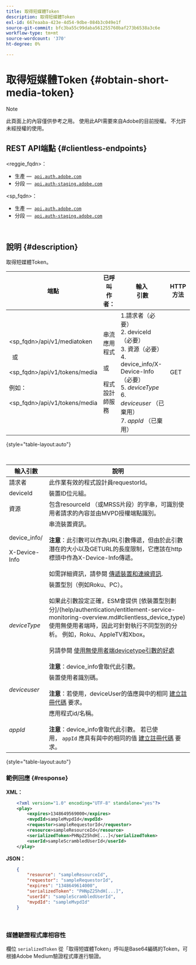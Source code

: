 ```yaml
---
title: 取得短媒體Token
description: 取得短媒體Token
exl-id: 667eaaba-423e-4d54-9dbe-084b3c049e1f
source-git-commit: bfc3ba55c99daba561255760baf273b6538a3c6e
workflow-type: tm+mt
source-wordcount: '370'
ht-degree: 0%

---
```


# 取得短媒體Token {#obtain-short-media-token}

>[!NOTE]
>
>此頁面上的內容僅供參考之用。 使用此API需要來自Adobe的目前授權。 不允許未經授權的使用。

## REST API端點 {#clientless-endpoints}

&lt;reggie_fqdn>：

* 生產 —  [`api.auth.adobe.com`](http://api.auth.adobe.com/)
* 分段 —  [`api.auth-staging.adobe.com`](http://api.auth-staging.adobe.com/)

&lt;sp_fqdn>：

* 生產 —  [`api.auth.adobe.com`](http://api.auth.adobe.com/)
* 分段 —  [`api.auth-staging.adobe.com`](http://api.auth-staging.adobe.com/)

</br>

## 說明 {#description}

取得短媒體Token。  

| 端點 | 已呼叫  </br>作者： | 輸入   </br>引數 | HTTP  </br>方法 | 回應 | HTTP  </br>回應 |
| --- | --- | --- | --- | --- | --- |
| &lt;sp_fqdn>/api/v1/mediatoken</br></br>  或</br></br>&lt;sp_fqdn>/api/v1/tokens/media</br></br>例如：</br></br>&lt;sp_fqdn>/api/v1/tokens/media | 串流應用程式</br></br>或</br></br>程式設計師服務 | 1.請求者（必要）</br>2.  deviceId （必要）</br>3.  資源（必要）</br>4.  device_info/X-Device-Info （必要）</br>5.  _deviceType_</br> 6.  _deviceuser_ （已棄用）</br>7.  _appId_ （已棄用） | GET | 包含Base64編碼媒體權杖的XML或JSON，或如果失敗則包含錯誤詳細資料。 | 200 — 成功  </br>403 — 無成功 |

{style="table-layout:auto"}

<!--
| Endpoint | Called  </br>By | Input   </br>Params | HTTP  </br>Method | Response | HTTP  </br>Response |
| --- | --- | --- | --- | --- | --- |
| `<SP_FQDN>/api/v1/mediatoken`</br></br>  or</br></br>`<SP_FQDN>/api/v1/tokens/media`</br></br>For example:</br></br>`<SP_FQDN>/api/v1/tokens/media` | Streaming App</br></br>or</br></br>Programmer Service | <ol><li>requestor (Mandatory)</l><li>deviceId (Mandatory)</li><li>resource (Mandatory)</li><li>device_info/X-Device-Info (Mandatory)</li><li>_deviceType_</li><li>_deviceUser_ (Deprecated)</li><li>_appId_ (Deprecated)</li></ol> | GET | XML or JSON containing an Base64 encoded media token or error details if unsuccessful. | 200 - Success  </br>403 - No Success |
-->

</br>

| 輸入引數 | 說明 |
| --- | --- |
| 請求者 | 此作業有效的程式設計員requestorId。 |
| deviceId | 裝置ID位元組。 |
| 資源 | 包含resourceId （或MRSS片段）的字串，可識別使用者請求的內容並由MVPD授權端點識別。 |
| device_info/</br></br>X-Device-Info | 串流裝置資訊。</br></br>**注意**：此引數可以作為URL引數傳遞，但由於此引數潛在的大小以及GETURL的長度限制，它應該在http標頭中作為X-Device-Info傳遞。 </br></br>如需詳細資訊，請參閱 [傳遞裝置和連線資訊](/help/authentication/passing-client-information-device-connection-and-application.md). |
| _deviceType_ | 裝置型別（例如Roku、PC）。</br></br>如果此引數設定正確，ESM會提供 [依裝置型別劃分]/(help/authentication/entitlement-service-monitoring-overview.md#clientless_device_type)使用無使用者端時，因此可針對執行不同型別的分析。 例如，Roku、AppleTV和Xbox。</br></br>另請參閱 [使用無使用者端devicetype引數的好處&#x200B;](/help/authentication/benefits-of-using-the-clientless-devicetype-parameter-in-pass-metrics.md)</br></br>**注意**：device_info會取代此引數。 |
| _deviceuser_ | 裝置使用者識別碼。</br></br>**注意**：若使用，deviceUser的值應與中的相同 [建立註冊代碼](/help/authentication/registration-code-request.md) 要求。 |
| _appId_ | 應用程式id/名稱。 </br></br>**注意**：device_info會取代此引數。 若已使用， `appId` 應具有與中的相同的值 [建立註冊代碼](/help/authentication/registration-code-request.md) 要求。 |

{style="table-layout:auto"}

### 範例回應 {#response}

**XML：**

```XML
    <?xml version="1.0" encoding="UTF-8" standalone="yes"?>
    <play>
        <expires>1348649569000</expires>
        <mvpdId>sampleMvpdId</mvpdId>
        <requestor>sampleRequestorId</requestor>
        <resource>sampleResourceId</resource>
        <serializedToken>PHNpZ25hdH[...]</serializedToken>
        <userId>sampleScrambledUserId</userId>
    </play>
```



**JSON：**

```JSON
    {
        "resource": "sampleResourceId",
        "requestor": "sampleRequestorId",
        "expires": "1348649614000",
        "serializedToken": "PHNpZ25hdH[...]",
        "userId": "sampleScrambledUserId",
        "mvpdId": "sampleMvpdId"
    }
```

 

### 媒體驗證程式庫相容性

欄位 `serializedToken` 從「取得短媒體Token」呼叫是Base64編碼的Token，可根據Adobe Medium驗證程式庫進行驗證。
